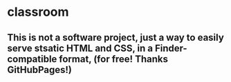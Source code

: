 # classroom
## This is not a software project, just a way to easily serve stsatic HTML and CSS, in a Finder-compatible format, (for free! Thanks GitHubPages!)
